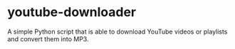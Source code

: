 # youtube-downloader
A simple Python script that is able to download YouTube videos or playlists and convert them into MP3.

